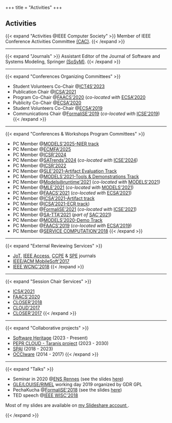 +++
title = "Activities"
+++

## Activities

{{< expand "Activities @IEEE Computer Society" >}}
Member of IEEE Conference Activities Committee [(CAC)](https://www.computer.org/volunteering/boards-and-committees/technical-activities).
{{< /expand >}}

---

{{< expand "Journals" >}}
Assistant Editor of the Journal of Software and Systems Modeling, Springer [(SoSyM)](https://sosym.org/).
{{< /expand >}}

---
    							
{{< expand "Conferences Organizing Committees" >}}
- Student Volunteers Co-Chair @[ICT4S'2023](https://conf.researchr.org/home/ict4s-2023)
- Publication Chair @[ICSA'2021](https://icsa-conferences.org/2021/organization/)
- Program Co-Chair @[FAACS'2020](https://faacs-workshop.github.io/2020/) (*co-located with* [ECSA'2020](https://ecsa2020.disim.univaq.it)
- Publicity Co-Chair @[ECSA'2020](https://ecsa2020.disim.univaq.it)
- Student Volunteers Co-Chair @[ECSA'2019](https://ecsa2019.univ-lille.fr/home)
- Communications Chair @[FormaliSE'2019](https://2019.icse-conferences.org/track/Formalise-2019-papers) (*co-located with* [ICSE'2019](https://conf.researchr.org/home/icse-2019))
{{< /expand >}}

---

{{< expand "Conferences & Workshops Program Committees" >}}
- PC Member @[MODELS'2025-NIER track](https://conf.researchr.org/track/models-2025/models-2025-nier)
- PC Member @[ECMFA'2025](https://conf.researchr.org/home/staf-2025/ecmfa-2025)
- PC Member @[ICSR'2024](https://cyprusconferences.org/icsr2024/)
- PC Member @[SATrends'2024](https://conf.researchr.org/home/icse-2024/satrends-2024) (*co-located with* [ICSE'2024](https://conf.researchr.org/home/icse-2024))
- PC Member @[ICSR'2022](https://icsr2022.wp.imt.fr/)
- PC Member @[SLE'2021-Artifact Evaluation Track](https://conf.researchr.org/committee/sle-2021/sle-2021-papers-artifact-evaluation-committee)
- PC Member @[MODELS'2021-Tools & Demonstrations Track](https://conf.researchr.org/track/models-2021/models-2021-tools-and-demonstrations)
- PC Member @[Models@runtime'2021](https://mrt21.bitbucket.io/) (*co-located with* [MODELS'2021](https://conf.researchr.org/home/models-2021))
- PC Member @[MLE'2021](https://mleworkshop.github.io/) (*co-located with* [MODELS'2021](https://conf.researchr.org/home/models-2021))
- PC Member @[FAACS'2021](https://faacs-workshop.github.io/2021/) (*co-located with* [ECSA'2021](https://conf.researchr.org/home/ecsa-2021))
- PC Member @[ICSA'2021-Artifact track](https://icsa-conferences.org/2021/call-for-papers/artifact-evaluation-track/)
- PC Member @[ICSA'2021-ECR track](https://icsa-conferences.org/2021/call-for-papers/early-career-forum/))
- PC Member @[FormaliSE'2021](https://www.formalise.org/) (*co-located with* [ICSE'2021](https://conf.researchr.org/home/icse-2021))
- PC Member @[SA-TTA'2021](https://dinamico2.unibg.it/sa-tta/2021/) (*part of* [SAC'2021](https://www.sigapp.org/sac/sac2021/))
- PC Member @[MODELS'2020-Demo Track](https://conf.researchr.org/track/models-2020/models-2020-tools---demonstrations)
- PC Member @[FAACS'2019](http://faacs.di.unimi.it/) (*co-located with* [ECSA'2019](https://ecsa2019.univ-lille.fr/home))
- PC Member @[SERVICE COMPUTATION'2018](https://www.iaria.org/conferences2018/SERVICECOMPUTATION18.html)
{{< /expand >}}

---

{{< expand "External Reviewing Services" >}}

- [JoT](http://www.jot.fm), [IEEE Access](https://ieeeaccess.ieee.org), [CCPE](https://www.wiley.com/en-us/Concurrency+and+Computation%3A+Practice+and+Experience-p-9780JNRL00556) & [SPE](https://onlinelibrary.wiley.com/journal/1097024x) journals
- [IEEE/ACM MobileSoft'2017](https://mobilesoftconf.org/2017/")
- [IEEE WCNC'2018](http://wcnc2018.ieee-wcnc.org/)
{{< /expand >}}

---

{{< expand "Session Chair Services" >}}
- [ICSA'2021](https://icsa-conferences.org/2021/)
- [FAACS'2020](https://faacs-workshop.github.io/2020/)
- [CLOSER'2018](http://closer.scitevents.org/?y=2018)
- [CLOUD'2017](http://www.guide2research.com/conference/cloud-2017)
- [CLOSER'2017](http://closer.scitevents.org/?y=2017)
{{< /expand >}}

---

{{< expand "Collaborative projects" >}}
- [Software Heritage](https://www.softwareheritage.org/) (2023 - Present)
- [PEPR CLOUD - Taranis project](https://taranis-cloud.fr/en/partners/) (2023 - 2030)
- [SPAI](https://team.inria.fr/spai/presentation/) (2018 - 2023)
- [OCCIware](https://www.occiware.org/bin/view/Main/) (2014 - 2017)
{{< /expand >}}

---

{{< expand "Talks" >}}
- Seminar in 2020 @[ENS Rennes](http://www.ens-rennes.fr/actualites/seminaire-2-mercredi-30-09-2020-par-stephanie-challita-automated-reverse-engineering-of-a-cloud-api-294396.kjsp?RH=1412169140861) (see the slides [here](http://www.ens-rennes.fr/medias/fichier/seminaire-30-09-2020-stephanie-challita_1601553362988-pdf))
- [GLE/LOUISE/RIMEL](http://www.lgi2p.mines-ales.fr/~urtado/Groupe_RIMEL/Journee_RIMEL_2019/RIMEL2019_Programme.html) working day 2019 organized by GDR GPL
- PechaKucha @[FormaliSE'2018](https://www.icse2018.org/track/Formalise-2018-papers) (see the slides [here](https://www.slideshare.net/StephanieCHALLITA/pechakucha-formalise2018))
- TED speech @[IEEE WISC'2018](http://conferences.computer.org/services/2018/wisc/)
								
Most of my slides are available on [my Slideshare account <i class="fab fa-slideshare"></i>](https://www.slideshare.net/StephanieCHALLITA).</p>
{{< /expand >}}